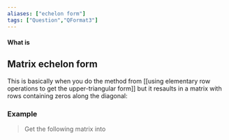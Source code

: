 ```yaml
---
aliases: ["echelon form"]
tags: ["Question","QFormat3"]
---
```


#### What is
## Matrix echelon form
This is basically when you do the method from [[using elementary row operations to get the upper-triangular form]] but it resaults in a matrix with rows containing zeros along the diagonal:


### Example
> Get the following matrix into 